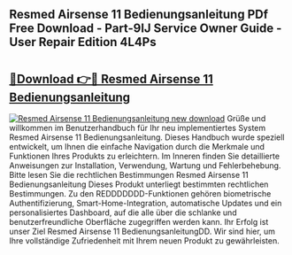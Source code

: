 ## Resmed Airsense 11 Bedienungsanleitung PDf Free Download - Part-9IJ Service Owner Guide - User Repair Edition 4L4Ps

# <h2><a href="http://df4bfw.blite.top/?on=Resmed+Airsense+11+Bedienungsanleitung">🔗Download 👉🔴 Resmed Airsense 11 Bedienungsanleitung</a></h2>

[![Resmed Airsense 11 Bedienungsanleitung new download](https://i.imgur.com/lujVjoI.png)](http://df4bfw.blite.top/?on=Resmed+Airsense+11+Bedienungsanleitung)
Grüße und willkommen im Benutzerhandbuch für Ihr neu implementiertes System Resmed Airsense 11 Bedienungsanleitung. Dieses Handbuch wurde speziell entwickelt, um Ihnen die einfache Navigation durch die Merkmale und Funktionen Ihres Produkts zu erleichtern. Im Inneren finden Sie detaillierte Anweisungen zur Installation, Verwendung, Wartung und Fehlerbehebung. Bitte lesen Sie die rechtlichen Bestimmungen Resmed Airsense 11 Bedienungsanleitung Dieses Produkt unterliegt bestimmten rechtlichen Bestimmungen. Zu den REDDDDDDD-Funktionen gehören biometrische Authentifizierung, Smart-Home-Integration, automatische Updates und ein personalisiertes Dashboard, auf die alle über die schlanke und benutzerfreundliche Oberfläche zugegriffen werden kann. Ihr Erfolg ist unser Ziel Resmed Airsense 11 BedienungsanleitungDD. Wir sind hier, um Ihre vollständige Zufriedenheit mit Ihrem neuen Produkt zu gewährleisten.
